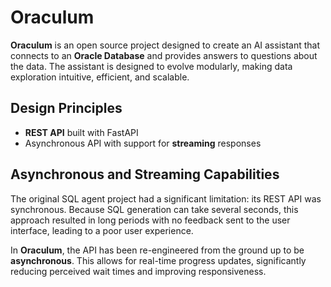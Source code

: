 # Oraculum
**Oraculum** is an open source project designed to create an AI assistant that connects to an **Oracle Database** and provides answers to questions about the data. The assistant is designed to evolve modularly, making data exploration intuitive, efficient, and scalable.

## Design Principles
* **REST API** built with FastAPI
* Asynchronous API with support for **streaming** responses

## Asynchronous and Streaming Capabilities
The original SQL agent project had a significant limitation: its REST API was synchronous. Because SQL generation can take several seconds, this approach resulted in long periods with no feedback sent to the user interface, leading to a poor user experience.

In **Oraculum**, the API has been re-engineered from the ground up to be **asynchronous**. This allows for real-time progress updates, significantly reducing perceived wait times and improving responsiveness.



